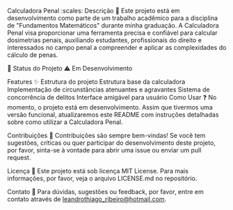 Calculadora Penal :scales:
Descrição :page_facing_up:
Este projeto está em desenvolvimento como parte de um trabalho acadêmico para a disciplina de "Fundamentos Matemáticos" durante minha graduação. A Calculadora Penal visa proporcionar uma ferramenta precisa e confiável para calcular dosimetrias penais, auxiliando estudantes, profissionais do direito e interessados no campo penal a compreender e aplicar as complexidades do cálculo de penas.

:construction: Status do Projeto
:warning: Em Desenvolvimento

Features :sparkles:
 Estrutura do projeto
 Estrutura base da calculadora
 Implementação de circunstâncias atenuantes e agravantes
 Sistema de concorrência de delitos
 Interface amigável para usuário
Como Usar :question:
No momento, o projeto está em desenvolvimento. Assim que tivermos uma versão funcional, atualizaremos este README com instruções detalhadas sobre como utilizar a Calculadora Penal.

Contribuições :handshake:
Contribuições são sempre bem-vindas! Se você tem sugestões, críticas ou quer participar do desenvolvimento deste projeto, por favor, sinta-se à vontade para abrir uma issue ou enviar um pull request.

Licença :bookmark_tabs:
Este projeto está sob licença MIT License. Para mais informações, por favor, veja o arquivo LICENSE.md no repositório.

Contato :e-mail:
Para dúvidas, sugestões ou feedback, por favor, entre em contato através de leandrothiago_ribeiro@hotmail.com.